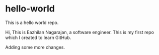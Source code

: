 # hello-world
This is a hello world repo.

Hi, This is Eazhilan Nagarajan, a software engineer. This is my first repo which I created to learn GitHub.

Adding some more changes.